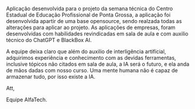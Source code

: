 Aplicação desenvolvida para o projeto da semana técnica do Centro Estadual de Educação Profissional de Ponta Grossa, a aplicação foi desenvolvida apartir 
de uma base opensource, sendo realzada todas as alterações para aplicar ao projeto. As aplicações de empresas, foram desenvolvidas com habilidades revindicadas em sala de aula e com auxilio 
técnico do ChatGPT e BlackBox AI. 

 A equipe deixa claro que além do auxilio de interligência artifícial, adquirimos experiência e conhecimento com as devidas ferramentas, inclusive tópicos não citados em sala de aula,
a IA será o futuro, e ela anda de mãos dadas com nosso curso. Uma mente humana não é capaz de armazenar tudo, por isso existe a IA.

Att,

Equipe AlfaTech.
